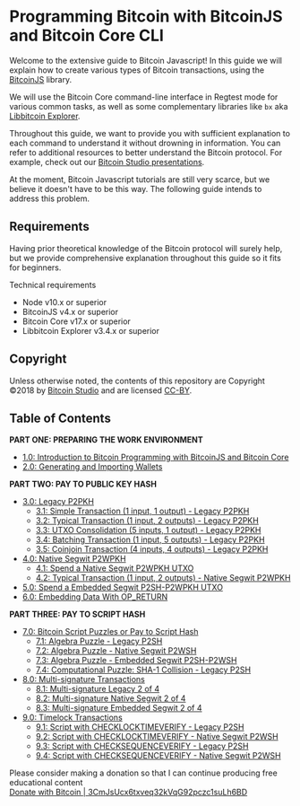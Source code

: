 # Programming Bitcoin with BitcoinJS and Bitcoin Core CLI

Welcome to the extensive guide to Bitcoin Javascript!
In this guide we will explain how to create various types of Bitcoin transactions, using the 
[BitcoinJS](https://github.com/bitcoinjs/bitcoinjs-lib) library. 

We will use the Bitcoin Core command-line interface in Regtest mode for various common tasks, as well as some 
complementary libraries like `bx` aka [Libbitcoin Explorer](https://github.com/libbitcoin/libbitcoin-explorer).

Throughout this guide, we want to provide you with sufficient explanation to each command to understand it without drowning in information. You can refer to additional resources to better understand the Bitcoin protocol. 
For example, check out our [Bitcoin Studio presentations](https://www.bitcoin-studio.com/resources).

At the moment, Bitcoin Javascript tutorials are still very scarce, but we believe it doesn't have to be this way. 
The following guide intends to address this problem. 


## Requirements

Having prior theoretical knowledge of the Bitcoin protocol will surely help, but we provide comprehensive explanation throughout this guide so it fits for beginners.  

Technical requirements
* Node v10.x or superior
* BitcoinJS v4.x or superior
* Bitcoin Core v17.x or superior
* Libbitcoin Explorer v3.4.x or superior


## Copyright

Unless otherwise noted, the contents of this repository are Copyright ©2018 by [Bitcoin Studio](https://www.bitcoin-studio.com) 
and are licensed [CC-BY](./LICENSE-CC-BY-4.0.md).


## Table of Contents

**PART ONE: PREPARING THE WORK ENVIRONMENT**

* [1.0: Introduction to Bitcoin Programming with BitcoinJS and Bitcoin Core](01_0_Introduction_Bitcoin_Programming.md)
* [2.0: Generating and Importing Wallets](02_0_Generating_and_Importing_Wallets.md)


**PART TWO: PAY TO PUBLIC KEY HASH**

* [3.0: Legacy P2PKH](03_0_P2PKH.md)
  * [3.1: Simple Transaction (1 input, 1 output) - Legacy P2PKH](03_1_P2PKH_Simple_Tx_1_1.md)
  * [3.2: Typical Transaction (1 input, 2 outputs) - Legacy P2PKH](03_2_P2PKH_Typical_Tx_1_2.md)
  * [3.3: UTXO Consolidation (5 inputs, 1 output) - Legacy P2PKH](03_3_P2PKH_UTXO_Consolidation_5_1.md)   
  * [3.4: Batching Transaction (1 input, 5 outputs) - Legacy P2PKH](03_4_P2PKH_Batching_Tx_1_5.md)   
  * [3.5: Coinjoin Transaction (4 inputs, 4 outputs) - Legacy P2PKH](03_5_P2PKH_Coinjoin_Tx_4_4.md)
* [4.0: Native Segwit P2WPKH](04_0_P2WPKH.md)
  * [4.1: Spend a Native Segwit P2WPKH UTXO](04_1_P2WPKH_Spend_1_1.md)
  * [4.2: Typical Transaction (1 input, 2 outputs) - Native Segwit P2WPKH](04_2_P2WPKH_Typical_Tx_1_2.md)
* [5.0: Spend a Embedded Segwit P2SH-P2WPKH UTXO](05_0_P2SH_P2WPKH_Spend_1_1.md)
* [6.0: Embedding Data With OP_RETURN](06_0_Embedding_Data_OP_RETURN.md)


**PART THREE: PAY TO SCRIPT HASH**

* [7.0: Bitcoin Script Puzzles or Pay to Script Hash](07_0_Bitcoin_Script_Puzzles.md)
  * [7.1: Algebra Puzzle - Legacy P2SH](07_1_P2SH_Algebra_Puzzle.md)
  * [7.2: Algebra Puzzle - Native Segwit P2WSH](07_2_P2WSH_Algebra_Puzzle.md)
  * [7.3: Algebra Puzzle - Embedded Segwit P2SH-P2WSH](07_3_P2SH_P2WSH_Algebra_Puzzle.md)
  * [7.4: Computational Puzzle: SHA-1 Collision - Legacy P2SH](07_4_P2SH_Computational_Puzzle_SHA-1_Collision.md)
* [8.0: Multi-signature Transactions](08_0_Multisig_Transactions.md)
  * [8.1: Multi-signature Legacy 2 of 4](08_1_Multisig_P2SH_2_4.md)
  * [8.2: Multi-signature Native Segwit 2 of 4](08_2_Multisig_P2WSH_P2MS_2_4.md)
  * [8.3: Multi-signature Embedded Segwit 2 of 4](08_3_Multisig_P2SH_P2WSH_P2MS_2_4.md)
* [9.0: Timelock Transactions](09_0_Timelock_Transactions.md)
  * [9.1: Script with CHECKLOCKTIMEVERIFY - Legacy P2SH](09_1_P2SH_CLTV.md)
  * [9.2: Script with CHECKLOCKTIMEVERIFY - Native Segwit P2WSH](09_2_P2WSH_CLTV.md)
  * [9.3: Script with CHECKSEQUENCEVERIFY - Legacy P2SH](09_3_P2SH_CSV.md)
  * [9.4: Script with CHECKSEQUENCEVERIFY - Native Segwit P2WSH](09_4_P2WSH_CSV.md)


Please consider making a donation so that I can continue producing free educational content <br/>
[Donate with Bitcoin | 3CmJsUcx6txveq32kVqG92pczc1suLh6BD](bitcoin_donation.png)
